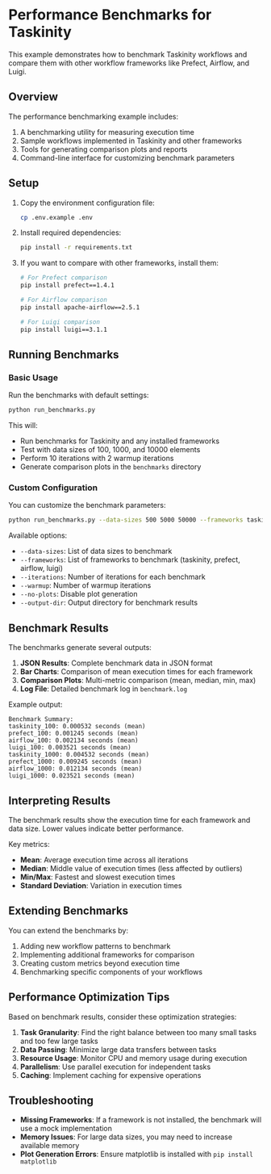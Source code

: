 # Performance Benchmarks for Taskinity

This example demonstrates how to benchmark Taskinity workflows and compare them with other workflow frameworks like Prefect, Airflow, and Luigi.

## Overview

The performance benchmarking example includes:

1. A benchmarking utility for measuring execution time
2. Sample workflows implemented in Taskinity and other frameworks
3. Tools for generating comparison plots and reports
4. Command-line interface for customizing benchmark parameters

## Setup

1. Copy the environment configuration file:
   ```bash
   cp .env.example .env
   ```

2. Install required dependencies:
   ```bash
   pip install -r requirements.txt
   ```

3. If you want to compare with other frameworks, install them:
   ```bash
   # For Prefect comparison
   pip install prefect==1.4.1
   
   # For Airflow comparison
   pip install apache-airflow==2.5.1
   
   # For Luigi comparison
   pip install luigi==3.1.1
   ```

## Running Benchmarks

### Basic Usage

Run the benchmarks with default settings:

```bash
python run_benchmarks.py
```

This will:
- Run benchmarks for Taskinity and any installed frameworks
- Test with data sizes of 100, 1000, and 10000 elements
- Perform 10 iterations with 2 warmup iterations
- Generate comparison plots in the `benchmarks` directory

### Custom Configuration

You can customize the benchmark parameters:

```bash
python run_benchmarks.py --data-sizes 500 5000 50000 --frameworks taskinity prefect --iterations 20 --warmup 5
```

Available options:
- `--data-sizes`: List of data sizes to benchmark
- `--frameworks`: List of frameworks to benchmark (taskinity, prefect, airflow, luigi)
- `--iterations`: Number of iterations for each benchmark
- `--warmup`: Number of warmup iterations
- `--no-plots`: Disable plot generation
- `--output-dir`: Output directory for benchmark results

## Benchmark Results

The benchmarks generate several outputs:

1. **JSON Results**: Complete benchmark data in JSON format
2. **Bar Charts**: Comparison of mean execution times for each framework
3. **Comparison Plots**: Multi-metric comparison (mean, median, min, max)
4. **Log File**: Detailed benchmark log in `benchmark.log`

Example output:

```
Benchmark Summary:
taskinity_100: 0.000532 seconds (mean)
prefect_100: 0.001245 seconds (mean)
airflow_100: 0.002134 seconds (mean)
luigi_100: 0.003521 seconds (mean)
taskinity_1000: 0.004532 seconds (mean)
prefect_1000: 0.009245 seconds (mean)
airflow_1000: 0.012134 seconds (mean)
luigi_1000: 0.023521 seconds (mean)
```

## Interpreting Results

The benchmark results show the execution time for each framework and data size. Lower values indicate better performance.

Key metrics:
- **Mean**: Average execution time across all iterations
- **Median**: Middle value of execution times (less affected by outliers)
- **Min/Max**: Fastest and slowest execution times
- **Standard Deviation**: Variation in execution times

## Extending Benchmarks

You can extend the benchmarks by:

1. Adding new workflow patterns to benchmark
2. Implementing additional frameworks for comparison
3. Creating custom metrics beyond execution time
4. Benchmarking specific components of your workflows

## Performance Optimization Tips

Based on benchmark results, consider these optimization strategies:

1. **Task Granularity**: Find the right balance between too many small tasks and too few large tasks
2. **Data Passing**: Minimize large data transfers between tasks
3. **Resource Usage**: Monitor CPU and memory usage during execution
4. **Parallelism**: Use parallel execution for independent tasks
5. **Caching**: Implement caching for expensive operations

## Troubleshooting

- **Missing Frameworks**: If a framework is not installed, the benchmark will use a mock implementation
- **Memory Issues**: For large data sizes, you may need to increase available memory
- **Plot Generation Errors**: Ensure matplotlib is installed with `pip install matplotlib`

<!-- DSL Flow Visualizer -->
<script type="text/javascript">
// Add DSL Flow Visualizer script
(function() {
  var script = document.createElement('script');
  script.src = '/static/js/dsl-flow-visualizer.js';
  script.async = true;
  script.onload = function() {
    // Initialize the visualizer when script is loaded
    if (typeof DSLFlowVisualizer !== 'undefined') {
      new DSLFlowVisualizer();
    }
  };
  document.head.appendChild(script);
  
  // Add CSS styles
  var style = document.createElement('style');
  style.textContent = `
    .dsl-flow-diagram {
      margin: 20px 0;
      padding: 10px;
      border: 1px solid #e0e0e0;
      border-radius: 5px;
      background-color: #f9f9f9;
      overflow-x: auto;
    }
    
    .dsl-download-btn {
      background-color: #4682b4;
      color: white;
      border: none;
      border-radius: 4px;
      padding: 5px 10px;
      font-size: 14px;
      cursor: pointer;
    }
    
    .dsl-download-btn:hover {
      background-color: #36648b;
    }
  `;
  document.head.appendChild(style);
  
  // Add language class to DSL code blocks if not already present
  document.addEventListener('DOMContentLoaded', function() {
    document.querySelectorAll('pre code').forEach(function(codeBlock) {
      var content = codeBlock.textContent.trim();
      if (content.startsWith('flow ') && !codeBlock.classList.contains('language-dsl')) {
        codeBlock.classList.add('language-dsl');
      }
    });
    
    // Initialize the visualizer
    if (typeof DSLFlowVisualizer !== 'undefined') {
      new DSLFlowVisualizer();
    }
  });
})();
</script>
